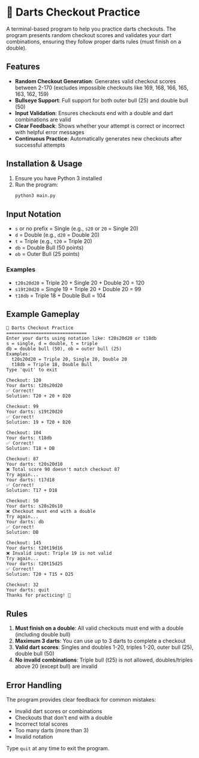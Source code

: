 # 🎯 Darts Checkout Practice

A terminal-based program to help you practice darts checkouts. The program presents random checkout scores and validates your dart combinations, ensuring they follow proper darts rules (must finish on a double).

## Features

- **Random Checkout Generation**: Generates valid checkout scores between 2-170 (excludes impossible checkouts like 169, 168, 166, 165, 163, 162, 159)
- **Bullseye Support**: Full support for both outer bull (25) and double bull (50)
- **Input Validation**: Ensures checkouts end with a double and dart combinations are valid
- **Clear Feedback**: Shows whether your attempt is correct or incorrect with helpful error messages
- **Continuous Practice**: Automatically generates new checkouts after successful attempts

## Installation & Usage

1. Ensure you have Python 3 installed
2. Run the program:
   ```bash
   python3 main.py
   ```

## Input Notation

- `s` or no prefix = Single (e.g., `s20` or `20` = Single 20)
- `d` = Double (e.g., `d20` = Double 20)
- `t` = Triple (e.g., `t20` = Triple 20)
- `db` = Double Bull (50 points)
- `ob` = Outer Bull (25 points)

### Examples
- `t20s20d20` = Triple 20 + Single 20 + Double 20 = 120
- `s19t20d20` = Single 19 + Triple 20 + Double 20 = 99
- `t18db` = Triple 18 + Double Bull = 104

## Example Gameplay

```
🎯 Darts Checkout Practice
==============================
Enter your darts using notation like: t20s20d20 or t18db
s = single, d = double, t = triple
db = double bull (50), ob = outer bull (25)
Examples:
  t20s20d20 = Triple 20, Single 20, Double 20
  t18db = Triple 18, Double Bull
Type 'quit' to exit

Checkout: 120
Your darts: t20s20d20
✅ Correct!
Solution: T20 + 20 + D20

Checkout: 99
Your darts: s19t20d20
✅ Correct!
Solution: 19 + T20 + D20

Checkout: 104
Your darts: t18db
✅ Correct!
Solution: T18 + DB

Checkout: 87
Your darts: t20s20d10
❌ Total score 90 doesn't match checkout 87
Try again...
Your darts: t17d18
✅ Correct!
Solution: T17 + D18

Checkout: 50
Your darts: s20s20s10
❌ Checkout must end with a double
Try again...
Your darts: db
✅ Correct!
Solution: DB

Checkout: 145
Your darts: t20t19d16
❌ Invalid input: Triple 19 is not valid
Try again...
Your darts: t20t15d25
✅ Correct!
Solution: T20 + T15 + D25

Checkout: 32
Your darts: quit
Thanks for practicing! 🎯
```

## Rules

1. **Must finish on a double**: All valid checkouts must end with a double (including double bull)
2. **Maximum 3 darts**: You can use up to 3 darts to complete a checkout
3. **Valid dart scores**: Singles and doubles 1-20, triples 1-20, outer bull (25), double bull (50)
4. **No invalid combinations**: Triple bull (t25) is not allowed, doubles/triples above 20 (except bull) are invalid

## Error Handling

The program provides clear feedback for common mistakes:
- Invalid dart scores or combinations
- Checkouts that don't end with a double
- Incorrect total scores
- Too many darts (more than 3)
- Invalid notation

Type `quit` at any time to exit the program.
